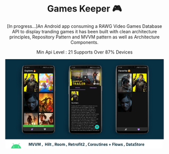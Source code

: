 <h1 align="center">Games Keeper 🎮</h1>

<p align="center">  
[In progress...]An Android app consuming a RAWG Video Games Database API to display tranding games it has been built with clean architecture principles, Repository Pattern and MVVM pattern as well as Architecture Components.
</p>

<p align="center">
Min Api Level : 21 Supports Over 87% Devices
<p/>
<p align="center">
<img src="cover.jpg"/>
</p>
